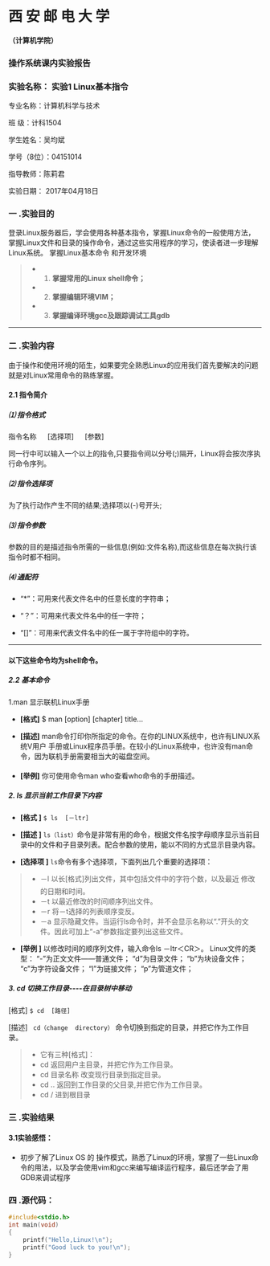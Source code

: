 # 西 安 邮 电 大 学
 **（计算机学院）**
 
### 操作系统课内实验报告

### 实验名称：    实验1  Linux基本指令

专业名称：计算机科学与技术

班   级：计科1504

学生姓名：吴均斌

学号（8位）：04151014

指导教师：陈莉君


实验日期：           2017年04月18日











### 一 .实验目的
  登录Linux服务器后，学会使用各种基本指令，掌握Linux命令的一般使用方法，掌握Linux文件和目录的操作命令，通过这些实用程序的学习，使读者进一步理解Linux系统。
掌握Linux基本命令 和开发环境
> * 1. **掌握常用的Linux shell命令；**
> * 2. **掌握编辑环境VIM；**
> * 3. **掌握编译环境gcc及跟踪调试工具gdb**


---

### 二 .实验内容 	
由于操作和使用环境的陌生，如果要完全熟悉Linux的应用我们首先要解决的问题就是对Linux常用命令的熟练掌握。


#### 2.1 指令简介
##### ⑴ 指令格式

指令名称 　   [选择项]  　  [参数]

同一行中可以输入一个以上的指令,只要指令间以分号(;)隔开，Linux将会按次序执行命令序列。

##### ⑵ 指令选择项

为了执行动作产生不同的结果;选择项以(-)号开头;

##### ⑶ 指令参数

参数的目的是描述指令所需的一些信息(例如:文件名称),而这些信息在每次执行该指令时都不相同。

##### ⑷ 通配符

+ “*”：可用来代表文件名中的任意长度的字符串；

+ “？”：可用来代表文件名中的任一字符；

+ “[]”：可用来代表文件名中的任一属于字符组中的字符。


---



#### 以下这些命令均为shell命令。

#####  2.2 基本命令

1.man     显示联机Linux手册 

* **[格式]**      $ man [option] [chapter] title... 

* **[描述]**      man命令打印你所指定的命令。在你的LINUX系统中，也许有LINUX系统V用户 手册或Linux程序员手册。在较小的Linux系统中，也许没有man命令，因为联机手册需要相当大的磁盘空间。

* **[举例]**   你可使用命令man  who查看who命令的手册描述。 

#####  2. ls  显示当前工作目录下内容

* **[格式 ]**     `$ ls  [－ltr]`

* **[描述 ]**     `ls（list）`命令是非常有用的命令，根据文件名按字母顺序显示当前目录中的文件和子目录列表。配合参数的使用，能以不同的方式显示目录内容。 

* **[选择项 ]**   `ls`命令有多个选择项，下面列出几个重要的选择项：

> * －l  以长[格式]列出文件，其中包括文件中的字符个数，以及最近                 修改的日期和时间。
> * －t  以最近修改的时间顺序列出文件。 
> * －r  将－t选择的列表顺序变反。 
> * －a  显示隐藏文件。当运行ls命令时，并不会显示名称以“.”开头的文件。因此可加上“-a”参数指定要列出这些文件。

* **[举例 ]**   以修改时间的顺序列文件，输入命令ls  －ltr＜CR＞。
	Linux文件的类型：
	“-”为正文文件——普通文件；
	“d”为目录文件；
	“b”为块设备文件；
	“c”为字符设备文件；
	“l”为链接文件；
	“p”为管道文件；

##### 3. cd  切换工作目录----在目录树中移动 
[格式]      `$ cd  [路径] `

[描述]     ` cd（change  directory）` 命令切换到指定的目录，并把它作为工作目录。
> * 它有三种[格式]： 
> * cd             返回用户主目录，并把它作为工作目录。 
> * cd  目录名称   改变现行目录到指定目录。 
> * cd ..           返回到工作目录的父目录,并把它作为工作目录。
> * cd /            进到根目录

### 三 .实验结果
#### 3.1实验感悟：
+ 初步了解了Linux OS 的 操作模式，熟悉了Linux的环境，掌握了一些Linux命令的用法，以及学会使用vim和gcc来编写编译运行程序，最后还学会了用GDB来调试程序


### 四 .源代码：
```C
#include<stdio.h>
int main(void)
{
    printf("Hello,Linux!\n");
    printf("Good luck to you!\n");
}
```

